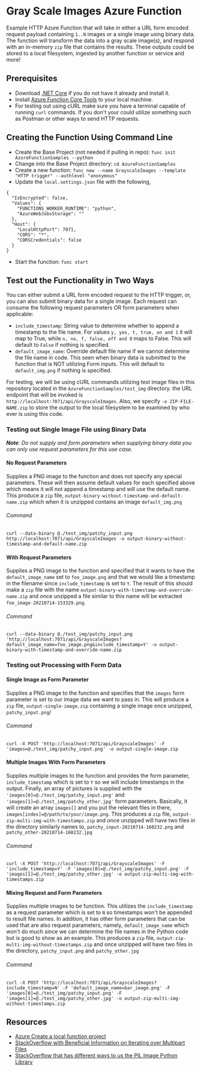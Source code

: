 # Gray Scale Images Azure Function
Example HTTP Azure Function that will take in either a URL form encoded request payload containing `1..N` images or a single image using binary data. The function will transform the data into a gray scale image(s), and respond with an in-memory `zip` file that contains the results. These outputs could be stored to a local filesystem, ingested by another function or service and more!

## Prerequisites
- Download [.NET Core](https://dotnet.microsoft.com/download) if you do not have it already and install it.
- Install [Azure Function Core Tools](https://docs.microsoft.com/en-us/azure/azure-functions/functions-run-local?tabs=macos%2Ccsharp%2Cbash#v2) to your local machine.
- For testing out using cURL make sure you have a terminal capable of running `curl` commands. If you don't your could utilize something such as Postman or other ways to send HTTP requests.

## Creating the Function Using Command Line
- Create the Base Project (not needed if pulling in repo): `func init AzureFunctionSamples --python`
- Change into the Base Project directory: `cd AzureFunctionSamples`
- Create a new function: `func new --name GrayscaleImages --template "HTTP trigger" --authlevel "anonymous"`
- Update the `local.settings.json` file with the following,
```
{
  "IsEncrypted": false,
  "Values": {
    "FUNCTIONS_WORKER_RUNTIME": "python",
    "AzureWebJobsStorage": ""
  },
  "Host": {
    "LocalHttpPort": 7071,
    "CORS": "*",
    "CORSCredentials": false
  }
}
```
- Start the function: `func start`

## Test out the Functionality in Two Ways
You can either submit a URL form encoded request to the HTTP trigger, or, you can also submit binary data for a single image. Each request can consume the following request parameters OR form parameters when applicable:
- `include_timestamp`: String value to determine whether to append a timestamp to the file name. For values `y, yes, t, true, on and 1` it will map to True, while `n, no, f, false, off and 0` maps to False. This will default to `False` if nothing is specified.
- `default_image_name`: Override default file name if we cannot determine the file name in code. This seen when binary data is submitted to the function that is NOT utilizing Form inputs. This will default to `default_img.png` if nothing is specified.

For testing, we will be using cURL commands utilizing test image files in this repository located in the `AzureFunctionSamples/test_img` directory. the URL endpoint that will be invoked is `http://localhost:7071/api/GrayscaleImages`. Also, we specify `-o ZIP-FILE-NAME.zip` to store the output to the local filesystem to be examined by who ever is using this code.

### Testing out Single Image File using Binary Data
_**Note**: Do not supply and form parameters when supplying binary data you can only use request parameters for this use case._

#### No Request Parameters
Supplies a PNG image to the function and does not specify any special parameters. These will then assume default values for each specified above which means it will not append a timestamp and will use the default name.  This produce a `zip` file, `output-binary-without-timestamp-and-default-name.zip` which when it is unzipped contains an image `default_img.png`
###### Command
`curl --data-binary @./test_img/patchy_input.png http://localhost:7071/api/GrayscaleImages -o output-binary-without-timestamp-and-default-name.zip`

#### With Request Parameters
Supplies a PNG image to the function and specified that it wants to have the `default_image_name` set to `foo_image.png` and that we would like a timestamp in the filename since `include_timestamp` is set to `Y`. The result of this should make a `zip` file with the name `output-binary-with-timestamp-and-override-name.zip` and once unzipped a file similar to this name will be extracted `foo_image-20210714-153329.png`.
###### Command
`curl --data-binary @./test_img/patchy_input.png 'http://localhost:7071/api/GrayscaleImages?default_image_name=foo_image.png&include_timestamp=Y' -o output-binary-with-timestamp-and-override-name.zip`

### Testing out Processing with Form Data

#### Single Image as Form Parameter
Supplies a PNG image to the function and specifies that the `images` form parameter is set to our image data we want to pass in. This will produce a `zip` file, `output-single-image.zip` containing a single image once unzipped, `patchy_input.png`/

###### Command
`curl -X POST 'http://localhost:7071/api/GrayscaleImages' -F 'images=@./test_img/patchy_input.png' -o output-single-image.zip`

#### Multiple Images With Form Parameters
Supplies multiple images to the function and provides the form parameter, `include_timestamp` which is set to `Y` so we will include timestamps in the output. Finally, an array of pictures is supplied with the `'images[0]=@./test_img/patchy_input.png'` and `'images[1]=@./test_img/patchy_other.jpg'` form parameters. Basically, it will create an array `images[]` and you put the relevant files in there, `images[index]=@/path/to/your/image.png`. This produces a `zip` file, `output-zip-multi-img-with-timestamps.zip` and once unzipped will have two files in the directory similarly names to, `patchy_input-20210714-160232.png` and `patchy_other-20210714-160232.jpg`

###### Command
`curl -X POST 'http://localhost:7071/api/GrayscaleImages' -F 'include_timestamp=Y' -F 'images[0]=@./test_img/patchy_input.png' -F 'images[1]=@./test_img/patchy_other.jpg' -o output-zip-multi-img-with-timestamps.zip`

#### Mixing Request and Form Parameters
Supplies multiple images to be function. This utilizes the `include_timestamp` as a request parameter which is set to `N` so timestamps won't be appended to result file names. In addition, it has other form parameters that can be used that are also request parameters, namely, `default_image_name` which won't do much since we can determine the file names in the Python code but is good to show as an example. This produces a `zip` file, `output-zip-multi-img-without-timestamps.zip` and once unzipped will have two files in the directory, `patchy_input.png` and `patchy_other.jpg`

###### Command
`curl -X POST 'http://localhost:7071/api/GrayscaleImages?include_timestamp=N' -F 'default_image_name=bar_image.png' -F 'images[0]=@./test_img/patchy_input.png' -F 'images[1]=@./test_img/patchy_other.jpg' -o output-zip-multi-img-without-timestamps.zip`

## Resources
- [Azure Create a local function project](https://docs.microsoft.com/en-us/azure/azure-functions/create-first-function-cli-python?tabs=azure-cli%2Cbash%2Cbrowser#create-a-local-function-project)
- [StackOverflow with Beneficial Information on Iterating over Multipart Files](https://stackoverflow.com/questions/55758899/azure-cloud-functions-http-file-upload-with-python)
- [StackOverflow that has different ways to us the PIL Image Python Library](https://stackoverflow.com/questions/61790607/how-do-i-receive-multipart-form-data-in-azure-function)
